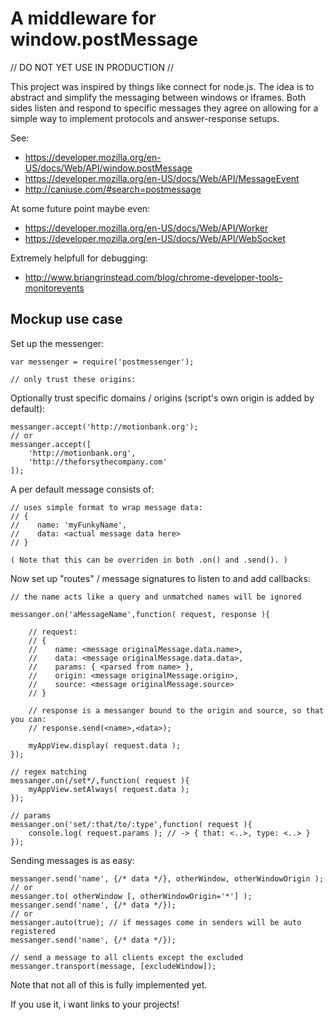 A middleware for window.postMessage
============================================================

// DO NOT YET USE IN PRODUCTION //

This project was inspired by things like connect for node.js. The idea is to abstract and simplify the messaging between windows or iframes. Both sides listen and respond to specific messages they agree on allowing for a simple way to implement protocols and answer-response setups.

See: 
- https://developer.mozilla.org/en-US/docs/Web/API/window.postMessage
- https://developer.mozilla.org/en-US/docs/Web/API/MessageEvent
- http://caniuse.com/#search=postmessage

At some future point maybe even:
- https://developer.mozilla.org/en-US/docs/Web/API/Worker
- https://developer.mozilla.org/en-US/docs/Web/API/WebSocket

Extremely helpfull for debugging:
- http://www.briangrinstead.com/blog/chrome-developer-tools-monitorevents

## Mockup use case ##

Set up the messenger:

	var messenger = require('postmessenger');

	// only trust these origins:

Optionally trust specific domains / origins (script's own origin is added by default):

	messanger.accept('http://motionbank.org');
	// or
	messanger.accept([
		'http://motionbank.org', 
		'http://theforsythecompany.com'
	]);

A per default message consists of:

	// uses simple format to wrap message data:
	// {
	//    name: 'myFunkyName',
	//	  data: <actual message data here>
	// }

	( Note that this can be overriden in both .on() and .send(). )

Now set up "routes" / message signatures to listen to and add callbacks:

	// the name acts like a query and unmatched names will be ignored

	messanger.on('aMessageName',function( request, response ){

		// request:
		// {
		//    name: <message originalMessage.data.name>,
		//    data: <message originalMessage.data.data>,
		//    params: { <parsed from name> },
		//    origin: <message originalMessage.origin>,
		//    source: <message originalMessage.source>
		// }

		// response is a messanger bound to the origin and source, so that you can:
		// response.send(<name>,<data>);

		myAppView.display( request.data );
	});	

	// regex matching
	messanger.on(/set*/,function( request ){
		myAppView.setAlways( request.data );
	});

	// params
	messanger.on('set/:that/to/:type',function( request ){
		console.log( request.params ); // -> { that: <..>, type: <..> }
	});

Sending messages is as easy:

	messanger.send('name', {/* data */}, otherWindow, otherWindowOrigin );
	// or
	messanger.to( otherWindow [, otherWindowOrigin='*'] );
	messanger.send('name', {/* data */});
	// or
	messanger.auto(true); // if messages come in senders will be auto registered
	messanger.send('name', {/* data */});

	// send a message to all clients except the excluded
	messanger.transport(message, [excludeWindow]);

Note that not all of this is fully implemented yet.

If you use it, i want links to your projects!

